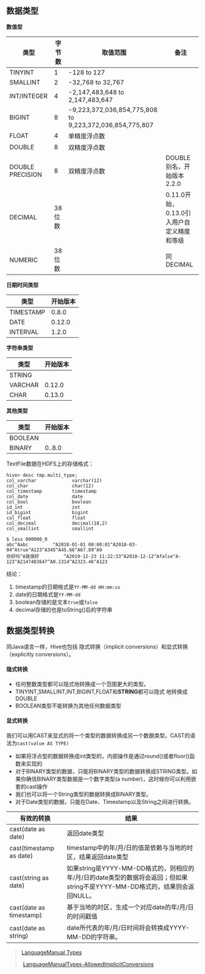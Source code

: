 ## 数据类型

**数值型**

| 类型             | 字节数 | 取值范围                                                | 备注                                       |
| ---------------- | ------ | ------------------------------------------------------- | ------------------------------------------ |
| TINYINT          | 1      | -128 to 127                                             |                                            |
| SMALLINT         | 2      | -32,768 to 32,767                                       |                                            |
| INT/INTEGER      | 4      | -2,147,483,648 to 2,147,483,647                         |                                            |
| BIGINT           | 8      | -9,223,372,036,854,775,808 to 9,223,372,036,854,775,807 |                                            |
| FLOAT            | 4      | 单精度浮点数                                            |                                            |
| DOUBLE           | 8      | 双精度浮点数                                            |                                            |
| DOUBLE PRECISION | 8      | 双精度浮点数                                            | DOUBLE别名，开始版本2.2.0                  |
| DECIMAL          | 38位数 |                                                         | 0.11.0开始，0.13.0引入用户自定义精度和等级 |
| NUMERIC          | 38位数 |                                                         | 同DECIMAL                                  |

**日期时间类型**

| 类型      | 开始版本 |
| --------- | -------- |
| TIMESTAMP | 0.8.0    |
| DATE      | 0.12.0   |
| INTERVAL  | 1.2.0    |

**字符串类型**

| 类型    | 开始版本 |
| ------- | -------- |
| STRING  |          |
| VARCHAR | 0.12.0   |
| CHAR    | 0.13.0   |

**其他类型**

| 类型    | 开始版本 |
| ------- | -------- |
| BOOLEAN |          |
| BINARY  | 0..8.0   |

TextFile数据在HDFS上的存储格式：

	hive> desc tmp.multi_type;
	col_varchar         	varchar(12)
	col_char            	char(12)
	col_timestamp       	timestamp
	col_date            	date
	col_bool            	boolean
	id_int              	int
	id_bigint           	bigint
	col_float           	float
	col_decimal         	decimal(18,2)
	col_smallint        	smallint
	
	$ less 000000_0
	abc^Aabc         ^A2018-01-01 00:00:01^A2018-03-04^Atrue^A123^A345^A45.66^A67.89^A9
	你好吗^A我很好         ^A2019-12-23 11:22:33^A2010-12-12^Afalse^A-123^A2147483647^A0.1314^A2323.46^A123

结论：

1. timestamp的日期格式是`YY-MM-dd HH:mm:ss`
2. date的日期格式是`YY-MM-dd`
3. boolean存储的是文本`true`或`false`
4. decimal存储的也是toString()后的字符串

## 数据类型转换

同Java语言一样，Hive也包括 隐式转换（implicit conversions）和显式转换（explicitly conversions）。

#### 隐式转换

- 任何整数类型都可以隐式地转换成一个范围更大的类型。
- TINYINT,SMALLINT,INT,BIGINT,FLOAT和**STRING**都可以隐式 地转换成DOUBLE
- BOOLEAN类型不能转换为其他任何数据类型

#### 显式转换

我们可以用CAST来显式的将一个类型的数据转换成另一个数据类型。CAST的语法为`cast(value AS TYPE)`

- 如果将浮点型的数据转换成int类型的，内部操作是通过round()或者floor()函数来实现的
- 对于BINARY类型的数据，只能将BINARY类型的数据转换成STRING类型。如果你确信BINARY类型数据是一个数字类型(a number)，这时候你可以利用嵌套的cast操作
- 我们也可以将一个String类型的数据转换成BINARY类型。
- 对于Date类型的数据，只能在Date、Timestamp以及String之间进行转换。

| 有效的转换              | 结果                                                         |
| ----------------------- | ------------------------------------------------------------ |
| cast(date as date)      | 返回date类型                                                 |
| cast(timestamp as date) | timestamp中的年/月/日的值是依赖与当地的时区，结果返回date类型 |
| cast(string as date)    | 如果string是YYYY-MM-DD格式的，则相应的年/月/日的date类型的数据将会返回；但如果string不是YYYY-MM-DD格式的，结果则会返回NULL。 |
| cast(date as timestamp) | 基于当地的时区，生成一个对应date的年/月/日的时间戳值         |
| cast(date as string)    | date所代表的年/月/日时间将会转换成YYYY-MM-DD的字符串。       |

> [LanguageManual Types](https://cwiki.apache.org/confluence/display/Hive/LanguageManual+Types)
>
>  [LanguageManualTypes-AllowedImplicitConversions](https://cwiki.apache.org/confluence/display/Hive/LanguageManual+Types#LanguageManualTypes-AllowedImplicitConversions)

